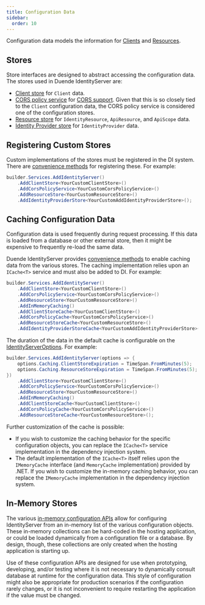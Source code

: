 ```yaml
---
title: Configuration Data
sidebar:
  order: 10
---
```



Configuration data models the information for [Clients](/identityserver/v7/fundamentals/clients) and [Resources](/identityserver/v7/fundamentals/resources).

## Stores

Store interfaces are designed to abstract accessing the configuration data. 
The stores used in Duende IdentityServer are:
* [Client store](/identityserver/v7/reference/stores/client_store) for `Client` data.
* [CORS policy service](/identityserver/v7/reference/stores/cors_policy_service) for [CORS support](/identityserver/v7/tokens/cors). Given that this is so closely tied to the `Client` configuration data, the CORS policy service is considered one of the configuration stores.
* [Resource store](/identityserver/v7/reference/stores/resource_store) for `IdentityResource`, `ApiResource`, and `ApiScope` data.
* [Identity Provider store](/identityserver/v7/reference/stores/idp_store) for `IdentityProvider` data.

## Registering Custom Stores

Custom implementations of the stores must be registered in the DI system.
There are [convenience methods](/identityserver/v7/reference/di#configuration-stores) for registering these.
For example:

```cs
builder.Services.AddIdentityServer()
    .AddClientStore<YourCustomClientStore>()
    .AddCorsPolicyService<YourCustomCorsPolicyService>()
    .AddResourceStore<YourCustomResourceStore>()
    .AddIdentityProviderStore<YourCustomAddIdentityProviderStore>();

```

## Caching Configuration Data

Configuration data is used frequently during request processing.
If this data is loaded from a database or other external store, then it might be expensive to frequently re-load the same data.

Duende IdentityServer provides [convenience methods](/identityserver/v7/reference/di#caching-configuration-data) to enable caching data from the various stores.
The caching implementation relies upon an `ICache<T>` service and must also be added to DI. 
For example:

```cs
builder.Services.AddIdentityServer()
    .AddClientStore<YourCustomClientStore>()
    .AddCorsPolicyService<YourCustomCorsPolicyService>()
    .AddResourceStore<YourCustomResourceStore>()
    .AddInMemoryCaching()
    .AddClientStoreCache<YourCustomClientStore>()
    .AddCorsPolicyCache<YourCustomCorsPolicyService>()
    .AddResourceStoreCache<YourCustomResourceStore>()
    .AddIdentityProviderStoreCache<YourCustomAddIdentityProviderStore>();

```

The duration of the data in the default cache is configurable on the [IdentityServerOptions](/identityserver/v7/reference/options#caching).
For example:

```cs
builder.Services.AddIdentityServer(options => {
    options.Caching.ClientStoreExpiration = TimeSpan.FromMinutes(5);
    options.Caching.ResourceStoreExpiration = TimeSpan.FromMinutes(5);
})
    .AddClientStore<YourCustomClientStore>()
    .AddCorsPolicyService<YourCustomCorsPolicyService>()
    .AddResourceStore<YourCustomResourceStore>()
    .AddInMemoryCaching()
    .AddClientStoreCache<YourCustomClientStore>()
    .AddCorsPolicyCache<YourCustomCorsPolicyService>()
    .AddResourceStoreCache<YourCustomResourceStore>();

```

Further customization of the cache is possible: 
* If you wish to customize the caching behavior for the specific configuration objects, you can replace the `ICache<T>` service implementation in the dependency injection system.
* The default implementation of the `ICache<T>` itself relies upon the `IMemoryCache` interface (and `MemoryCache` implementation) provided by .NET.
If you wish to customize the in-memory caching behavior, you can replace the `IMemoryCache` implementation in the dependency injection system.

## In-Memory Stores

The various [in-memory configuration APIs](/identityserver/v7/reference/di#configuration-stores) allow for configuring IdentityServer from an in-memory list of the various configuration objects.
These in-memory collections can be hard-coded in the hosting application, or could be loaded dynamically from a configuration file or a database.
By design, though, these collections are only created when the hosting application is starting up.

Use of these configuration APIs are designed for use when prototyping, developing, and/or testing where it is not necessary to dynamically consult database at runtime for the configuration data.
This style of configuration might also be appropriate for production scenarios if the configuration rarely changes, or it is not inconvenient to require restarting the application if the value must be changed.
